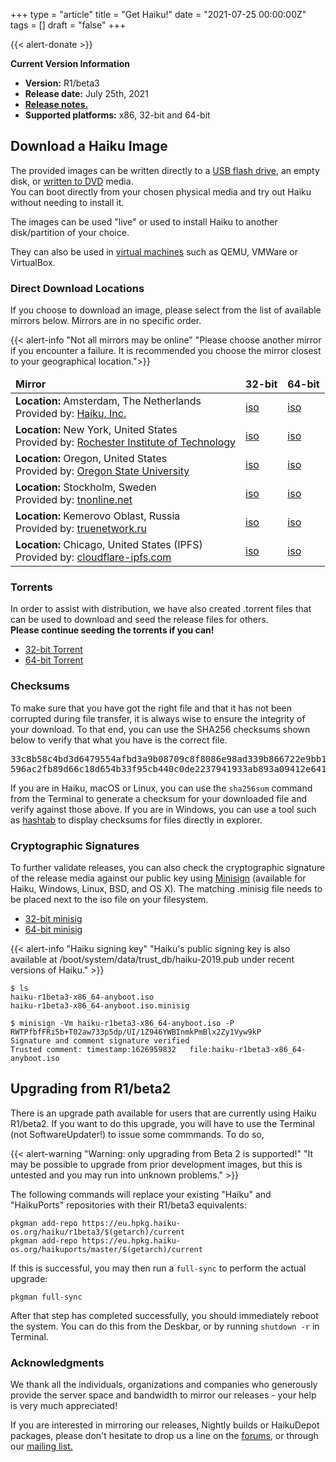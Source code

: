 +++
type = "article"
title = "Get Haiku!"
date = "2021-07-25 00:00:00Z"
tags = []
draft = "false"
+++

{{< alert-donate >}}

<div class="box-release-info-right">
<p><strong>Current Version Information</strong></p>
<ul>
	<li><strong>Version:</strong> R1/beta3</li>
	<li><strong>Release date:</strong> July 25th, 2021</li>
	<li><strong><a href="/get-haiku/r1beta3/release-notes/">Release notes.</a></strong></li>
	<li><strong>Supported platforms:</strong> x86, 32-bit and 64-bit</li>
</ul>
</div>

<!--
Disabled until we move away from R1/Beta3
{{< alert-info "Nightly Images" "Looking for the Nightly Images? They can be found at download.haiku-os.org.">}}
-->

## Download a Haiku Image

<p>The provided images can be written directly to a <a href="/guides/installing/making_haiku_usb_stick">USB flash drive</a>, an empty disk, or <a href="/get-haiku/burn-cd">written to DVD</a> media.<br /> You can boot directly from your chosen physical media and try out Haiku without needing to install it.</p>
The images can be used "live" or used to install Haiku to another disk/partition of your choice.<br />
<p>
They can also be used in <a href="/guides/virtualizing">virtual machines</a> such as QEMU, VMWare or VirtualBox.
</p>

### Direct Download Locations

If you choose to download an image, please select from the list of available mirrors below. Mirrors are in no specific order.

{{< alert-info "Not all mirrors may be online" "Please choose another mirror if you encounter a failure. It is recommended you choose the mirror closest to your geographical location.">}}

<div class="nolinks">
<table id="mirrors" class="table table-hover">
<thead style="font-weight: bold;">
<tr>
<td>Mirror</td>
<td title="BeOS API + binary compatible">32-bit</td>
<td title="BeOS API compatible">64-bit</td>
</tr>
</thead>
<tbody>
    <tr class="link">
      <td class="location"><b>Location:</b> Amsterdam, The Netherlands <br/>Provided by: <a target="_blank" class="ext" href="https://haiku-inc.org" title="Haiku, Inc.">Haiku, Inc.</a></td>
      <td><a class="track" href="https://cdn.haiku-os.org/haiku-release/r1beta3/haiku-r1beta3-x86_gcc2h-anyboot.iso">iso</a></td>
      <td><a class="track" href="https://cdn.haiku-os.org/haiku-release/r1beta3/haiku-r1beta3-x86_64-anyboot.iso">iso</a></td>
    </tr>
    <tr class="link">
      <td class="location"><b>Location:</b> New York, United States <br/>Provided by: <a target="_blank" class="ext" href="http://www.rit.edu" title="RIT">Rochester Institute of Technology</a></td>
      <td><a class="track" href="http://mirror.rit.edu/haiku/r1beta3/haiku-r1beta3-x86_gcc2h-anyboot.iso">iso</a></td>
      <td><a class="track" href="http://mirror.rit.edu/haiku/r1beta3/haiku-r1beta3-x86_64-anyboot.iso">iso</a></td>
    </tr>
    <tr class="link">
      <td class="location"><b>Location:</b> Oregon, United States <br/>Provided by: <a target="_blank" class="ext" href="http://www.osuosl.org" title="OSUOSL">Oregon State University</a></td>
      <td><a class="track" href="https://ftp.osuosl.org/pub/haiku/r1beta3/haiku-r1beta3-x86_gcc2h-anyboot.iso">iso</a></td>
      <td><a class="track" href="https://ftp.osuosl.org/pub/haiku/r1beta3/haiku-r1beta3-x86_64-anyboot.iso">iso</a></td>
    </tr>
    <tr class="link">
      <td class="location"><b>Location:</b> Stockholm, Sweden <br/>Provided by: <a target="_blank" class="ext" href="http://www.tnonline.net" title="tnonline.net">tnonline.net</a></td>
      <td><a class="track" href="https://mirrors.tnonline.net/haiku/haiku-release/r1beta3/haiku-r1beta3-x86_gcc2h-anyboot.iso">iso</a></td>
      <td><a class="track" href="https://mirrors.tnonline.net/haiku/haiku-release/r1beta3/haiku-r1beta3-x86_64-anyboot.iso">iso</a></td>
    </tr>
    <tr class="link">
      <td class="location"><b>Location:</b> Kemerovo Oblast, Russia <br/>Provided by: <a target="_blank" class="ext" href="http://www.truenetwork.ru" title="truenetwork.ru">truenetwork.ru</a></td>
      <td><a class="track" href="https://mirror.truenetwork.ru/haiku/haiku-release/r1beta3/haiku-r1beta3-x86_gcc2h-anyboot.iso">iso</a></td>
      <td><a class="track" href="https://mirror.truenetwork.ru/haiku/haiku-release/r1beta3/haiku-r1beta3-x86_64-anyboot.iso">iso</a></td>
    </tr>
    <tr class="link">
      <td class="location"><b>Location:</b> Chicago, United States (IPFS) <br/>Provided by: <a target="_blank" class="ext" href="http://www.cloudflare-ipfs.com" title="cloudflare-ipfs.com">cloudflare-ipfs.com</a></td>
      <td><a class="track" href="https://cloudflare-ipfs.com/ipns/hpkg.haiku-os.org/release/r1beta3/haiku-r1beta3-x86_gcc2h-anyboot.iso">iso</a></td>
      <td><a class="track" href="https://cloudflare-ipfs.com/ipns/hpkg.haiku-os.org/release/r1beta3/haiku-r1beta3-x86_64-anyboot.iso">iso</a></td>
    </tr>
</tbody>
</table>
</div>

### Torrents

<p>In order to assist with distribution, we have also created .torrent files that can be used to download and seed the release files for others.<br/>
<b>Please continue seeding the torrents if you can!</b></p>
<ul>
 <li><a class="track" href="https://cdn.haiku-os.org/haiku-release/r1beta3/haiku-r1beta3-x86_gcc2h-anyboot.torrent">32-bit Torrent</a></li>
 <li><a class="track" href="https://cdn.haiku-os.org/haiku-release/r1beta3/haiku-r1beta3-x86_64-anyboot.torrent">64-bit Torrent</a></li>
</ul>

### Checksums

<p>To make sure that you have got the right file and that it has not been corrupted during file transfer, it is always wise to ensure the integrity of your download. To that end, you can use the SHA256 checksums shown below to verify that what you have is the correct file.</p>

<pre>
33c8b58c4bd3d6479554afbd3a9b08709c8f8086e98ad339b866722e9bb1e820 haiku-r1beta3-x86_64-anyboot.iso
596ac2fb89d66c18d654b33f95cb440c0de2237941933ab893a09412e641c498 haiku-r1beta3-x86_gcc2h-anyboot.iso
</pre>

<p>
	If you are in Haiku, macOS or Linux, you can use the <code>sha256sum</code>
	command from the Terminal to generate a checksum for your downloaded
	file and verify against those above. If you are in Windows, you can use
	a tool such as <a href="https://implbits.com/products/hashtab/" title="Download hashtab">hashtab</a> to display checksums for files directly in explorer.
</p>

### Cryptographic Signatures

<p>
To further validate releases, you can also check the cryptographic signature of the release media against our public key using <a href="https://jedisct1.github.io/minisign/">Minisign</a> (available for Haiku, Windows, Linux, BSD, and OS X). The matching .minisig file needs to be placed next to the iso file on your filesystem.
</p>

<ul>
  <li><a class="track" href="https://cdn.haiku-os.org/haiku-release/r1beta3/haiku-r1beta3-x86_gcc2h-anyboot.iso.minisig">32-bit minisig</a></li>
  <li><a class="track" href="https://cdn.haiku-os.org/haiku-release/r1beta3/haiku-r1beta3-x86_64-anyboot.iso.minisig">64-bit minisig</a></li>
</ul>

{{< alert-info "Haiku signing key" "Haiku's public signing key is also available at /boot/system/data/trust_db/haiku-2019.pub under recent versions of Haiku." >}}

```shell script
$ ls
haiku-r1beta3-x86_64-anyboot.iso
haiku-r1beta3-x86_64-anyboot.iso.minisig

$ minisign -Vm haiku-r1beta3-x86_64-anyboot.iso -P RWTPfbfFRi5b+T02aw733p5dp/UI/1Z946YWBInmkPmBlx2Zy1Vyw9kP
Signature and comment signature verified
Trusted comment: timestamp:1626959832	file:haiku-r1beta3-x86_64-anyboot.iso
```

## Upgrading from R1/beta2

There is an upgrade path available for users that are currently using Haiku R1/beta2. If you want to do this upgrade, you will have to use the Terminal (not SoftwareUpdater!) to issue some commmands. To do so, 

{{< alert-warning "Warning: only upgrading from Beta 2 is supported!" "It may be possible to upgrade from prior development images, but this is untested and you may run into unknown problems." >}}

The following commands will replace your existing "Haiku" and "HaikuPorts" repositories with their R1/beta3 equivalents:

```shell script
pkgman add-repo https://eu.hpkg.haiku-os.org/haiku/r1beta3/$(getarch)/current
pkgman add-repo https://eu.hpkg.haiku-os.org/haikuports/master/$(getarch)/current
```

If this is successful, you may then run a `full-sync` to perform the actual upgrade:

```shell script
pkgman full-sync
```

After that step has completed successfully, you should immediately reboot the system. You can do this from the Deskbar, or by running ```shutdown -r``` in Terminal.


<h3 class="App_People_32">Acknowledgments</h3>

<p style="padding-right:50px;">
	<p>We thank all the individuals, organizations and companies who generously provide the server space and bandwidth to mirror our releases - your help is very much appreciated!</p>
        <p>If you are interested in mirroring our releases, Nightly builds or HaikuDepot packages, please don't hesitate to drop us a line on the <a href="https://discuss.haiku-os.org">forums</a>, or through our <a href="https://www.freelists.org/list/haiku">mailing list.</a></p>
</p>
